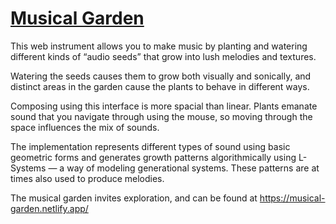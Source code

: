 # [Musical Garden](https://musical-garden.netlify.app/)

This web instrument allows you to make music by planting and watering different kinds of “audio seeds” that grow into lush melodies and textures.

Watering the seeds causes them to grow both visually and sonically, and distinct areas in the garden cause the plants to behave in different ways.

Composing using this interface is more spacial than linear. Plants emanate sound that you navigate through using the mouse, so moving through the space influences the mix of sounds.

The implementation represents different types of sound using basic geometric forms and generates growth patterns algorithmically using L-Systems — a way of modeling generational systems. These patterns are at times also used to produce melodies.

The musical garden invites exploration, and can be found at https://musical-garden.netlify.app/ 
